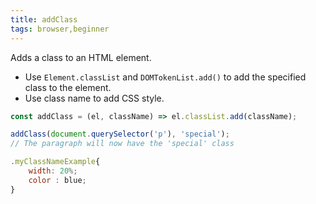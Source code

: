 ```yaml
---
title: addClass
tags: browser,beginner
---
```


Adds a class to an HTML element.

- Use `Element.classList` and `DOMTokenList.add()` to add the specified class to the element.
- Use class name to add CSS style.

```js
const addClass = (el, className) => el.classList.add(className);
```

```js
addClass(document.querySelector('p'), 'special');
// The paragraph will now have the 'special' class
```

```js
.myClassNameExample{
    width: 20%;
    color : blue;
}
```
